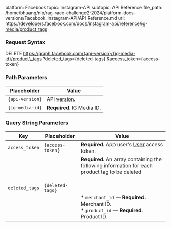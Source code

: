 platform: Facebook
topic: Instagram-API
subtopic: API Reference
file_path: /home/bhuang/nlp/rag-race-challenge2-2024/platform-docs-versions/Facebook_Instagram-API/API Reference.md
url: https://developers.facebook.com/docs/instagram-api/reference/ig-media/product_tags

### Request Syntax

DELETE https://graph.facebook.com/{api-version}/{ig-media-id}/product\_tags
  ?deleted\_tags={deleted-tags}
  &access\_token={access-token}

### Path Parameters

| Placeholder | Value |
| --- | --- |
| `{api-version}` | API [version](https://developers.facebook.com/docs/instagram-basic-display-api/overview#versions). |
| `{ig-media-id}` | **Required.** IG Media ID. |

### Query String Parameters

| Key | Placeholder | Value |
| --- | --- | --- |
| `access_token` | `{access-token}` | **Required.** App user's [User](https://developers.facebook.com/docs/facebook-login/access-tokens/#usertokens) access token. |
| `deleted_tags` | `{deleted-tags}` | **Required.** An array containing the following information for each product tag to be deleted<br><br>  <br><br>* `merchant_id` — **Required.** Merchant ID.<br>* `product_id` — **Required.** Product ID. |